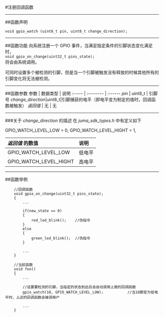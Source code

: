 #注册回调函数
***
##函数声明
```
void gpio_watch (uint8_t pin, uint8_t change_direction);
```

***
##函数功能
向系统注册一个 GPIO 事件，当满足指定条件的引脚状态变化满足时，  
`void gpio_on_change(uint32_t pins_state);`  
将会由系统调用。

可同时设置多个被检测的引脚，但是当一个引脚被触发没有释放的时候其他所有的引脚变化将无法被检测。

***
##函数参数
参数    | 数据类型   | 说明
:----- | :-------- | :------
*pin*    | uint8_t  | 引脚号
*change_direction*|uint8_t|引脚捕获的电平（即电平变为制定的值时，回调函数被触发）
*返回值*  | 无    | 无

***
###关于 *change_direction* 的描述
在 *juma_sdk_types.h* 中有定义如下

  GPIO_WATCH_LEVEL_LOW    = 0,
  GPIO_WATCH_LEVEL_HIGHT  = 1,

*返回值* 的数值|说明
:-------- | :------
GPIO_WATCH_LEVEL_LOW | 低电平
GPIO_WATCH_LEVEL_HIGHT| 高电平

***
##函数举例
```
	//回调函数
	void gpio_on_change(uint32_t pins_state);
	{
		...
		
		if(new_state == 0)
		{
			red_led_blink();	//伪指令
		}
		else
		{
			green_led_blink();	//伪指令
		}
		
		...
	}
	
	//当前函数
	void foo()
	{
		...
		
		//设置要检测的引脚，当指定的状态到达后会自动调用上面的回调函数
		gpio_watch(18, GPIO_WATCH_LEVEL_LOW);			//当18脚变为低电平时，上述的回调函数会被调用户
		
		...
	}

```